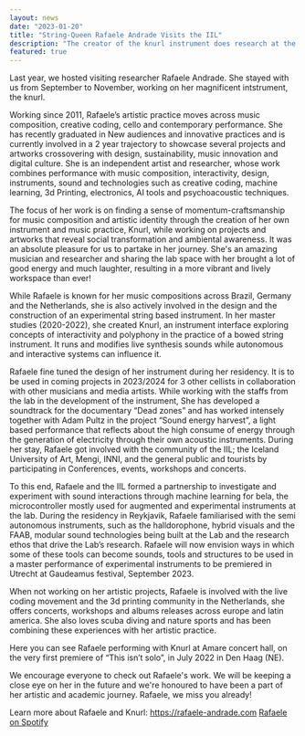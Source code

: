 ```yaml
---
layout: news
date: "2023-01-20"
title: "String-Queen Rafaele Andrade Visits the IIL"
description: "The creator of the knurl instrument does research at the lab"
featured: true
---
```


<script>
import CaptionedImage from "../../components/Images/CaptionedImage.svelte"
</script>

Last year, we hosted visiting researcher Rafaele Andrade. She stayed with us from September to November, working on her magnificent intstrument, the knurl. 

<CaptionedImage
src="news/stelpurrokka3.jpg"
alt="A young woman holding a large white upright instrument in a yellow research lab."
caption="Rafaele Andrade visiting the IIL."/>

Working since 2011, Rafaele’s artistic practice moves across music composition, creative coding, cello and contemporary performance. She has recently graduated in New audiences and innovative practices and is currently involved in a 2 year trajectory to showcase several projects and artworks crossovering with design, sustainability, music innovation and digital culture. She is an independent artist and researcher, whose work combines performance with music composition, interactivity, design, instruments, sound and technologies such as creative coding, machine learning, 3d Printing, electronics, AI tools and psychoacoustic techniques. 

The focus of her work is on finding a sense of momentum-craftsmanship for music composition and artistic identity through the creation of her own instrument and music practice, Knurl, while working on projects and artworks that reveal social transformation and ambiental awareness. It was an absolute pleasure for us to partake in her journey. She's an amazing musician and researcher and sharing the lab space with her brought a lot of good energy and much laughter, resulting in a more vibrant and lively workspace than ever!

<CaptionedImage
src="news/visindavaka_knurl.jpeg"
alt="Two young women, each one with an upright instrument in the lap, one playing the halldorophone like a cello, the other one standing with a knurl. In the background, people working at an expo for science."
caption="During her residency, Rafaele has explored some collaborations and experiences with Icelandic artists, such as one of her strongest references, the Halldorophone (player in the photo is Eyrún Kvaran)."/>

While Rafaele is known for her music compositions across Brazil, Germany and the Netherlands, she is also actively involved in the design and the construction of an experimental string based instrument. In her master studies (2020-2022), she created Knurl, an instrument interface exploring concepts of interactivity and polyphony in the practice of a bowed string instrument. It runs and modifies live synthesis sounds while autonomous and interactive systems can influence it.

<CaptionedImage
src="news/knurl.jpeg"
alt="Two photographs of the knurl, a white upright string instrument. On the left the whole instrument is visible on a black background, on the right there is a close-up of the sliders."
caption="When Rafaele performs with Knurl, its strings are sensor-based and become “buttons” to trigger sound events. The selection of these instances are selected by the sliders present in the frame part of the instrument."/>

Rafaele fine tuned the design of her instrument during her residency. It is to be used in coming projects in 2023/2024 for 3 other cellists in collaboration with other musicians and media artists. While working with the staffs from the lab in the development of the instrument, She has developed a soundtrack for the documentary “Dead zones” and has worked intensely together with Adam Pultz in the project “Sound energy harvest”, a light based performance that reflects about the high consume of energy through the generation of electricity through their own acoustic instruments. During her stay, Rafaele got involved with the community of the IIL; the Iceland University of Art, Mengi, INNI, and the general public and tourists by participating in Conferences, events, workshops and concerts.

<CaptionedImage
src="news/knurl2.jpeg"
alt="White 3D-printed upright instrument with 4 sets of strings. Black background."
caption="Knurl is made with 3d print technology with recycled materials from the Netherlands. Its design is inspired in the rotational mechanisms such as its name, knurl (from Knurling)"/>

To this end, Rafaele and the IIL formed a partnership to investigate and experiment with sound interactions through machine learning for bela, the microcontroller mostly used for augmented and experimental instruments at the lab. During the residency in Reykjavik, Rafaele familiarised with the semi autonomous instruments, such as the halldorophone, hybrid visuals and the FAAB, modular sound technologies being built at the Lab and the research ethos that drive the Lab’s research. Rafaele will now envision ways in which some of these tools can become sounds, tools and structures to be used in a master performance of experimental instruments to be premiered in Utrecht at Gaudeamus festival, September 2023.

When not working on her artistic projects, Rafaele is involved with the live coding movement and the 3d printing community in the Netherlands, she offers concerts, workshops and albums releases across europe and latin america. She also loves scuba diving and nature sports and has been combining these experiences with her artistic practice. 

<CaptionedImage
src="news/scuba.jpeg"
alt="A diver in green misty water."
caption="Rafaele combines artistic practices with her love for scuba diving and nature sports."/>

Here you can see Rafaele performing with Knurl at Amare concert hall, on the very first premiere of “This isn’t solo”, in July 2022 in Den Haag (NE). 

We encourage everyone to check out Rafaele's work. We will be keeping a close eye on her in the future and we're honoured to have been a part of her artistic and academic journey. Rafaele, we miss you already!

Learn more about Rafaele and Knurl: https://rafaele-andrade.com 
<a href="https://open.spotify.com/artist/4GnSIWensqvJ1Lt16uRGDM?si=NmTP6Sy5RSWI3ol4wWZRSQ&utm_source=copy-link ">Rafaele on Spotify</a>


<CaptionedImage
src="news/knurl-performance.jpeg"
alt="A young woman playing the knurl like a chello, in a middle of a room with colorful patterns on the floor and sitting audience in a circle around her."
caption="A close up of the “This isn’t solo”, an interactive performance with Knurl being manipulated by its audience."/>
